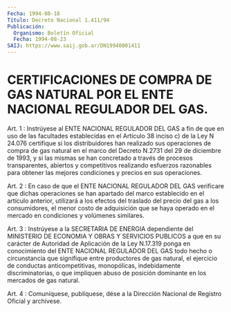 ```yaml
---
Fecha: 1994-08-18
Título: Decreto Nacional 1.411/94
Publicación:
  Organismo: Boletín Oficial
  Fecha: 1994-08-23
SAIJ: https://www.saij.gob.ar/DN19940001411
---
```

# CERTIFICACIONES DE COMPRA DE GAS NATURAL POR EL ENTE NACIONAL REGULADOR DEL GAS.

<a id="1"></a>
Art. 1 : Instrúyese al ENTE NACIONAL REGULADOR DEL GAS a fin de que  en uso de las facultades establecidas en el Artículo 38 inciso c) de  la  Ley  N  24.076  certifique  si  los  distribuidores  han realizado  sus operaciones de compra de gas natural en el marco del Decreto N.2731  del 29 de diciembre de 1993, y si las mismas se han concretado  a  través    de   procesos  transparentes,  abiertos  y competitivos  realizando  esfuerzos  razonables  para  obtener  las mejores condiciones y precios en sus operaciones.

<a id="2"></a>
Art.  2  :  En  caso de que el ENTE NACIONAL REGULADOR DEL GAS verificare  que  dichas  operaciones  se  han  apartado  del  marco establecido en el  artículo  anterior,  utilizará a los efectos del traslado del precio del gas a los consumidores,  el  menor costo de adquisición  que  se  haya  operado en el mercado en condiciones  y volúmenes similares.

<a id="3"></a>
Art. 3 : Instrúyese a la SECRETARIA DE ENERGIA dependiente del MINISTERIO  DE  ECONOMIA  Y  OBRAS Y SERVICIOS PUBLICOS a que en su carácter de Autoridad de Aplicación  de  la  Ley  N.17.319 ponga en conocimiento  del  ENTE  NACIONAL  REGULADOR DEL GAS todo  hecho  o circunstancia que signifique entre productores  de  gas natural, el ejercicio de conductas anticompetitivas, monopólicas, indebidamente discriminatorias, o que impliquen abuso  de  posición dominante en los mercados de gas natural.

<a id="4"></a>
Art. 4 : Comuníquese, publíquese, dése a la Dirección Nacional de Registro Oficial y archívese.